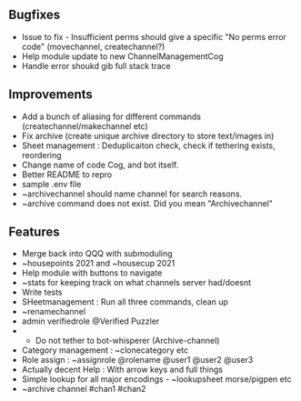 ## Bugfixes
- Issue to fix - Insufficient perms should give a specific "No perms error code" (movechannel, createchannel?)
- Help module update to new ChannelManagementCog
- Handle error shoukd gib full stack trace

## Improvements

- Add a bunch of aliasing for different commands (createchannel/makechannel etc)
- Fix archive (create unique archive directory to store text/images in)
- Sheet management :  Deduplicaiton check, check if tethering exists, reordering
- Change name of code Cog, and bot itself.
- Better README to repro
- sample .env file
- ~archivechannel should name channel for search reasons.
- ~archive command does not exist. Did you mean "Archivechannel"

## Features

- Merge back into QQQ with submoduling
- ~housepoints 2021 and ~housecup 2021
- Help module with buttons to navigate
- ~stats for keeping track on what channels server had/doesnt
- Write tests
- SHeetmanagement : Run all three commands, clean up
- ~renamechannel
- admin verifiedrole @Verified Puzzler
- - Do not tether to bot-whisperer (Archive-channel)
- Category management : ~clonecategory etc
- Role assign : ~assignrole @rolename @user1 @user2 @user3 
- Actually decent Help : With arrow keys and full things
- Simple lookup for all major encodings - ~lookupsheet morse/pigpen etc
- ~archive channel #chan1 #chan2
